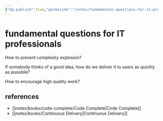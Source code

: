 ```yaml
---
{"dg-publish":true,"permalink":"/notes/fundamental-questions-for-it-professionals/","dgHomeLink":true,"dgPassFrontmatter":false}
---
```


# fundamental questions for IT professionals

How to prevent complexity explosion?

If somebody thinks of a good idea, how do we deliver it to users as quickly as possible?

How to encourage high quality work?


## references

- [[notes/books/code-complete/Code Complete|Code Complete]]
- [[notes/books/Continuous Delivery|Continuous Delivery]]
